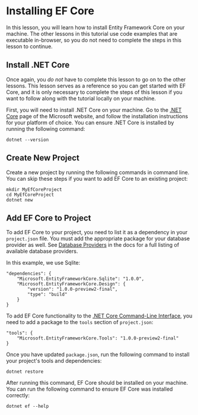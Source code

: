# Installing EF Core  
 
In this lesson, you will learn how to install Entity Framework Core on your machine. The other lessons in this tutorial use code examples that are executable in-browser, so you do not need to complete the steps in this lesson to continue.
 
## Install .NET Core 
 
Once again, you _do not_ have to complete this lesson to go on to the other lessons. This lesson serves as a reference so you can get started with EF Core, and it is only necessary to complete the steps of this lesson if you want to follow along with the tutorial locally on your machine.

First, you will need to install .NET Core on your machine. Go to the [.NET Core](https://www.microsoft.com/net/core) page of the Microsoft website, and follow the installation instructions for your platform of choice. You can ensure .NET Core is installed by running the following command: 
 
``` 
dotnet --version 
``` 
  
## Create New Project 
 
Create a new project by running the following commands in command line. You can skip these steps if you want to add EF Core to an existing project:  
 
```  
mkdir MyEfCoreProject
cd MyEfCoreProject
dotnet new 
```  
  
## Add EF Core to Project 
 
To add EF Core to your project, you need to list it as a dependency in your `project.json` file. You must add the appropriate package for your database provider as well. See [Database Providers](https://docs.microsoft.com/en-us/ef/core/providers/) in the docs for a full listing of available database providers.

In this example, we use Sqlite:
 
```{json} 
"dependencies": {
    "Microsoft.EntityFrameworkCore.Sqlite": "1.0.0", 
    "Microsoft.EntityFrameworkCore.Design": {       
        "version": "1.0.0-preview2-final", 
        "type": "build"  
    }   
} 
``` 
 
To add EF Core functionality to the [.NET Core Command-Line Interface](https://docs.microsoft.com/en-us/dotnet/articles/core/tools/), you need to add a package to the `tools` section of `project.json`: 
 
``` 
"tools": { 
    "Microsoft.EntityFrameworkCore.Tools": "1.0.0-preview2-final" 
} 
``` 
 
Once you have updated `package.json`, run the following command to install your project's tools and dependencies: 
 
``` 
dotnet restore 
``` 
 
After running this command, EF Core should be installed on your machine. You can run the following command to ensure EF Core was installed correctly: 
 
``` 
dotnet ef --help 
``` 
 
